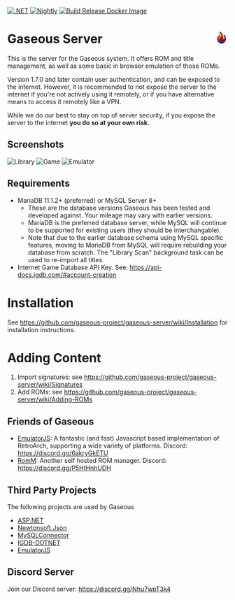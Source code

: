 [![.NET](https://github.com/gaseous-project/gaseous-server/actions/workflows/dotnet.yml/badge.svg)](https://github.com/gaseous-project/gaseous-server/actions/workflows/dotnet.yml) [![Nightly](https://github.com/gaseous-project/gaseous-server/actions/workflows/BuildNightly.yml/badge.svg)](https://github.com/gaseous-project/gaseous-server/actions/workflows/BuildNightly.yml) [![Build Release Docker Image](https://github.com/gaseous-project/gaseous-server/actions/workflows/BuildDockerOnTag-Release.yml/badge.svg)](https://github.com/gaseous-project/gaseous-server/actions/workflows/BuildDockerOnTag-Release.yml)
# <img src="./logo.png" height="28" style="float: right;" /> Gaseous Server

This is the server for the Gaseous system. It offers ROM and title management, as well as some basic in browser emulation of those ROMs.

Version 1.7.0 and later contain user authentication, and can be exposed to the internet. However, it is recommended to not expose the server to the internet if you're not actively using it remotely, or if you have alternative means to access it remotely like a VPN.

While we do our best to stay on top of server security, if you expose the server to the internet **you do so at your own risk**.

## Screenshots
![Library](./gaseous-server/wwwroot/screenshots/Library.png)
![Game](./gaseous-server/wwwroot/screenshots/Game.png)
![Emulator](./gaseous-server/wwwroot/screenshots/Emulator.png)

## Requirements
* MariaDB 11.1.2+ (preferred) or MySQL Server 8+
  * These are the database versions Gaseous has been tested and developed against. Your mileage may vary with earlier versions.
  * MariaDB is the preferred database server, while MySQL will continue to be supported for existing users (they should be interchangable).
  * Note that due to the earlier database schema using MySQL specific features, moving to MariaDB from MySQL will require rebuilding your database from scratch. The "Library Scan" background task can be used to re-import all titles.
* Internet Game Database API Key. See: https://api-docs.igdb.com/#account-creation

# Installation
See https://github.com/gaseous-project/gaseous-server/wiki/Installation for installation instructions.

# Adding Content
1. Import signatures: see https://github.com/gaseous-project/gaseous-server/wiki/Signatures
2. Add ROMs: see https://github.com/gaseous-project/gaseous-server/wiki/Adding-ROMs

## Friends of Gaseous
* [EmulatorJS](https://github.com/EmulatorJS/EmulatorJS): A fantastic (and fast) Javascript based implementation of RetroArch, supporting a wide variety of platforms. Discord: https://discord.gg/6akryGkETU
* [RomM](https://github.com/zurdi15/romm): Another self hosted ROM manager. Discord: https://discord.gg/P5HtHnhUDH

## Third Party Projects
The following projects are used by Gaseous
* [ASP.NET](https://dotnet.microsoft.com/en-us/apps/aspnet)
* [Newtonsoft.Json](https://github.com/JamesNK/Newtonsoft.Json)
* [MySQLConnector](https://mysqlconnector.net)
* [IGDB-DOTNET](https://github.com/kamranayub/igdb-dotnet)
* [EmulatorJS](https://github.com/EmulatorJS/EmulatorJS)

## Discord Server
Join our Discord server: https://discord.gg/Nhu7wpT3k4
